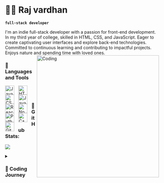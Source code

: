# 🏄‍♂️ Raj vardhan

**`full-stack developer`**

I'm an indie full-stack developer with a passion for front-end development. In my third year of college, skilled in HTML, CSS, and JavaScript. Eager to create captivating user interfaces and explore back-end technologies. Committed to continuous learning and contributing to impactful projects. Enjoys nature and spending time with loved ones.<img align="right" alt="Coding" width="400" src="https://cdna.artstation.com/p/assets/images/images/037/340/734/original/ej-ragas-character-enemy-attack.gif?1620138173">


### 🧰 Languages and Tools

<img align="left" alt="Java" width="30px" style="padding-right:10px;" src="https://cdn.jsdelivr.net/gh/devicons/devicon/icons/java/java-original.svg"/>

<img align="left" alt="HTML" width="30px" style="padding-right:10px;" src="https://cdn.jsdelivr.net/gh/devicons/devicon/icons/html5/html5-plain.svg" />
<img align="left" alt="CSS" width="30px" style="padding-right:10px;" src="https://cdn.jsdelivr.net/gh/devicons/devicon/icons/css3/css3-plain.svg" />
<img align="left" alt="JavaScript" width="30px" style="padding-right:10px;" src="https://cdn.jsdelivr.net/gh/devicons/devicon/icons/javascript/javascript-plain.svg" />
<img align="left" alt="React" width="30px" style="padding-right:10px;" src="https://cdn.jsdelivr.net/gh/devicons/devicon/icons/react/react-original.svg" />
<img align="left" alt="NodeJS" width="30px" style="padding-right:10px;" src="https://cdn.jsdelivr.net/gh/devicons/devicon/icons/nodejs/nodejs-original.svg" />
<img align="left" alt="Python" width="30px" style="padding-right:10px;" src="https://cdn.jsdelivr.net/gh/devicons/devicon/icons/python/python-plain.svg" />
<img align="left" alt="C++" width="30px" style="padding-right:10px;" src="https://cdn.jsdelivr.net/gh/devicons/devicon/icons/cplusplus/cplusplus-line.svg" />
<img align="left" alt="GitHub" width="30px" style="padding-right:10px;" src="https://cdn.jsdelivr.net/gh/devicons/devicon/icons/github/github-original.svg" />
<br />

#
###  🧰 GitHub Stats:
![](https://github-readme-stats.vercel.app/api?username=raazvardhan&theme=gruvbox&hide_border=false&include_all_commits=true&count_private=false)<br/>
<details>
 <summary><h3> 🧰 Coding Journey</h3></summary>
  My coding journey has been an exciting and progressive one. During my first year of college, I immersed myself in the world of C programming and delved into the intricacies of Data Structures and Algorithms (DSA). These fundamental concepts laid a strong foundation for my coding skills.In my second year, I decided to explore the vast realm of web development. I dived into HTML, CSS, and JavaScript, learning to craft beautiful and interactive websites. It was exhilarating to witness my designs come to life on the web. Currently, I am deeply engrossed in mastering React, a powerful JavaScript library. The ability to build dynamic and efficient user interfaces has truly captured my interest. With each passing day, I grow more proficient and excited about the possibilities React offers.
As I progress on my coding journey, I am eager to embrace new challenges and expand my knowledge in the world of technology. I find immense satisfaction in learning, creating, and problem-solving, and I can't wait to see where my coding adventure takes me next.


---
[![](https://visitcount.itsvg.in/api?id=raazvardhan&icon=0&color=0)](https://visitcount.itsvg.in)

<!-- Proudly created with GPRM ( https://gprm.itsvg.in ) -->
